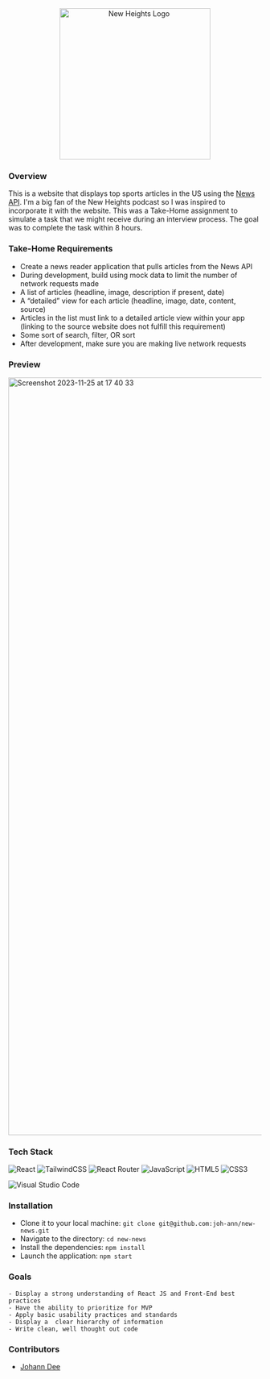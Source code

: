 <div align="center">

<img width="300" alt="New Heights Logo" src="https://github.com/joh-ann/new-news/assets/126308696/076d561d-91d2-4a25-b92d-9d529e335eb5">

</div>

### Overview
This is a website that displays top sports articles in the US using the [News API](https://newsapi.org/). I'm a big fan of the New Heights podcast so I was inspired to incorporate it with the website. This was a Take-Home assignment to simulate a task that we might receive during an interview process. The goal was to complete the task within 8 hours.

### Take-Home Requirements
- Create a news reader application that pulls articles from the News API
- During development, build using mock data to limit the number of network requests made
- A list of articles (headline, image, description if present, date)
- A “detailed” view for each article (headline, image, date, content, source)
- Articles in the list must link to a detailed article view within your app (linking to the source website does not fulfill this requirement)
- Some sort of search, filter, OR sort
- After development, make sure you are making live network requests

### Preview
<img width="1504" alt="Screenshot 2023-11-25 at 17 40 33" src="https://github.com/joh-ann/new-news/assets/126308696/0508c021-7763-4c96-b246-dba4cf22c1b8">

### Tech Stack

![React](https://img.shields.io/badge/react-%2320232a.svg?style=for-the-badge&logo=react&logoColor=%2361DAFB)
![TailwindCSS](https://img.shields.io/badge/tailwindcss-%2338B2AC.svg?style=for-the-badge&logo=tailwind-css&logoColor=white)
![React Router](https://img.shields.io/badge/React_Router-CA4245?style=for-the-badge&logo=react-router&logoColor=white)
![JavaScript](https://img.shields.io/badge/javascript-%23323330.svg?style=for-the-badge&logo=javascript&logoColor=%23F7DF1E)
![HTML5](https://img.shields.io/badge/html5-%23E34F26.svg?style=for-the-badge&logo=html5&logoColor=white) 
![CSS3](https://img.shields.io/badge/css3-%231572B6.svg?style=for-the-badge&logo=css3&logoColor=white)
</br>

![Visual Studio Code](https://img.shields.io/badge/Visual%20Studio%20Code-0078d7.svg?style=for-the-badge&logo=visual-studio-code&logoColor=white)

### Installation
- Clone it to your local machine: `git clone git@github.com:joh-ann/new-news.git`
- Navigate to the directory: `cd new-news`
- Install the dependencies: `npm install`
- Launch the application: `npm start`

### Goals
```
- Display a strong understanding of React JS and Front-End best practices
- Have the ability to prioritize for MVP
- Apply basic usability practices and standards
- Display a  clear hierarchy of information
- Write clean, well thought out code
```

### Contributors
- [Johann Dee](https://linkedin.com//in/johanndee)
